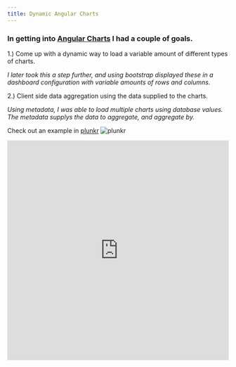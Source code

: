 ```yaml
---
title: Dynamic Angular Charts
---
```


### In getting into [Angular Charts](http://jtblin.github.io/angular-chart.js/#top) I had a couple of goals.
1.) Come up with a dynamic way to load a variable amount of different types of charts.

*I later took this a step further, and using bootstrap displayed these in a dashboard configuration with variable amounts of rows and columns.*
  
2.) Client side data aggregation using the data supplied to the charts.

*Using metadata, I was able to load multiple charts using database values.  The metadata supplys the data to aggregate, and aggregate by.*

Check out an example in [plunkr](https://embed.plnkr.co/E9sOTa/)
![plunkr](http://embed.plnkr.co/TQoIJ2/?show=previewg "Plunkr")
<iframe src="http://embed.plnkr.co/TQoIJ2/?show=preview" frameborder="0" width="100%" height="500"></iframe>
